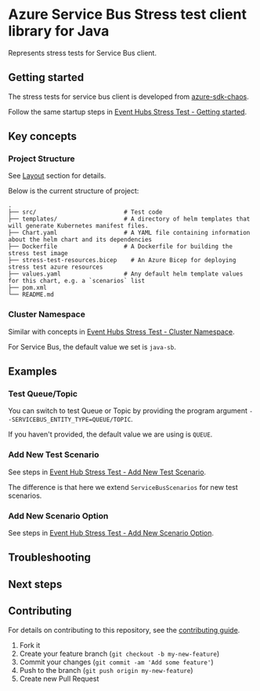# Azure Service Bus Stress test client library for Java

Represents stress tests for Service Bus client.

## Getting started

The stress tests for service bus client is developed from [azure-sdk-chaos][azure_sdk_chaos]. 

Follow the same startup steps in [Event Hubs Stress Test - Getting started][event_hubs_stress_test_start].

## Key concepts

### Project Structure

See [Layout][stress_test_layout] section for details. 

Below is the current structure of project:
```
.
├── src/                         # Test code
├── templates/                   # A directory of helm templates that will generate Kubernetes manifest files.
├── Chart.yaml                   # A YAML file containing information about the helm chart and its dependencies
├── Dockerfile                   # A Dockerfile for building the stress test image
├── stress-test-resources.bicep    # An Azure Bicep for deploying stress test azure resources
├── values.yaml                  # Any default helm template values for this chart, e.g. a `scenarios` list
├── pom.xml
└── README.md
```

### Cluster Namespace 

Similar with concepts in [Event Hubs Stress Test - Cluster Namespace][event_hubs_stress_test_namespace].

For Service Bus, the default value we set is `java-sb`.

## Examples

### Test Queue/Topic

You can switch to test Queue or Topic by providing the program argument `--SERVICEBUS_ENTITY_TYPE=QUEUE/TOPIC`. 

If you haven't provided, the default value we are using is `QUEUE`.

### Add New Test Scenario

See steps in [Event Hub Stress Test - Add New Test Scenario][event_hubs_stress_test_add_test].

The difference is that here we extend `ServiceBusScenarios` for new test scenarios.

### Add New Scenario Option

See steps in [Event Hub Stress Test - Add New Scenario Option][event_hubs_stress_test_add_option].

## Troubleshooting

## Next steps

## Contributing

For details on contributing to this repository, see the [contributing guide](https://github.com/Azure/azure-sdk-for-java/blob/main/CONTRIBUTING.md).

1. Fork it
1. Create your feature branch (`git checkout -b my-new-feature`)
1. Commit your changes (`git commit -am 'Add some feature'`)
1. Push to the branch (`git push origin my-new-feature`)
1. Create new Pull Request

<!-- links -->
[azure_sdk_chaos]: https://github.com/Azure/azure-sdk-tools/blob/main/tools/stress-cluster/chaos/README.md
[stress_test_layout]: https://github.com/Azure/azure-sdk-tools/blob/main/tools/stress-cluster/chaos/README.md#layout
[event_hubs_stress_test_start]: https://github.com/Azure/azure-sdk-for-java/tree/main/sdk/eventhubs/azure-messaging-eventhubs-stress#getting-started
[event_hubs_stress_test_namespace]: https://github.com/Azure/azure-sdk-for-java/tree/main/sdk/eventhubs/azure-messaging-eventhubs-stress#cluster-namespace
[event_hubs_stress_test_add_test]: https://github.com/Azure/azure-sdk-for-java/tree/main/sdk/eventhubs/azure-messaging-eventhubs-stress#add-new-test-scenario
[event_hubs_stress_test_add_option]: https://github.com/Azure/azure-sdk-for-java/tree/main/sdk/eventhubs/azure-messaging-eventhubs-stress#add-new-scenario-option
